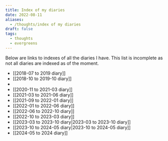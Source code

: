 ```yaml
---
title: Index of my diaries
date: 2022-08-11
aliases:
  - /thoughts/index of my diaries
draft: false
tags:
  - thoughts
  - evergreens
---
```

Below are links to indexes of all the diaries I have. This list is incomplete as not all diaries are indexed as of the moment.

- [[2018-07 to 2019 diary]]
- [[2018-10 to 2019-10 diary]]
- 
- [[2020-11 to 2021-03 diary]]
- [[2021-03 to 2021-06 diary]]
- [[2021-09 to 2022-01 diary]]
- [[2022-01 to 2022-06 diary]]
- [[2022-06 to 2022-10 diary]]
- [[2022-10 to 2023-03 diary]]
- [[2023-03 to 2023-10 diary|2023-03 to 2023-10 diary]]
- [[2023-10 to 2024-05 diary|2023-10 to 2024-05 diary]]
- [[2024-05 to 2024 diary]]